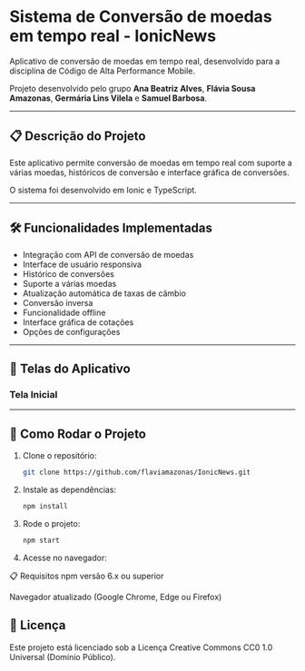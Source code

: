# Sistema de Conversão de moedas em tempo real - IonicNews

Aplicativo de conversão de moedas em tempo real, desenvolvido para a disciplina de Código de Alta Performance Mobile.

Projeto desenvolvido pelo grupo **Ana Beatriz Alves**, **Flávia Sousa Amazonas**, **Germária Lins Vilela** e **Samuel Barbosa**.

---

## 📋 Descrição do Projeto
Este aplicativo permite conversão de moedas em tempo real com suporte a várias moedas, históricos de conversão e interface gráfica de conversões.

O sistema foi desenvolvido em Ionic e TypeScript.

---

## 🛠 Funcionalidades Implementadas

- Integração com API de conversão de moedas
- Interface de usuário responsiva
- Histórico de conversões
- Suporte a várias moedas
- Atualização automática de taxas de câmbio
- Conversão inversa
- Funcionalidade offline
- Interface gráfica de cotações
- Opções de configurações

---

## 📱 Telas do Aplicativo

### Tela Inicial

---

## 🚀 Como Rodar o Projeto

1. Clone o repositório:
   ```bash
   git clone https://github.com/flaviamazonas/IonicNews.git

2. Instale as dependências:
    ```bash
    npm install

3. Rode o projeto:
    ```bash
    npm start

4. Acesse no navegador:

📋 Requisitos
npm versão 6.x ou superior

Navegador atualizado (Google Chrome, Edge ou Firefox)

## 📝 Licença

Este projeto está licenciado sob a Licença Creative Commons CC0 1.0 Universal (Domínio Público).
